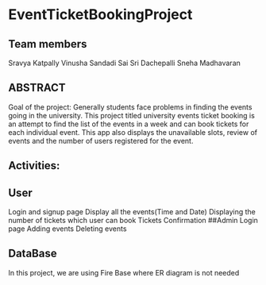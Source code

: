 # EventTicketBookingProject

## Team members
Sravya Katpally
Vinusha Sandadi
Sai Sri Dachepalli
Sneha Madhavaran


## ABSTRACT
 Goal of the project: Generally students face problems in finding the events going in the university. This project titled university events ticket booking is an attempt to find the list of the events in a week and can book tickets for each individual event. This app also displays the unavailable slots, review of events and the number of users registered for the event.
 
 
## Activities:
## User
Login and signup page
Display all the events(Time and Date)
Displaying the number of tickets which user can book
Tickets Confirmation
##Admin
Login page
Adding events
Deleting events

 
 ## DataBase
 In this project, we are using Fire Base where ER diagram is not needed
